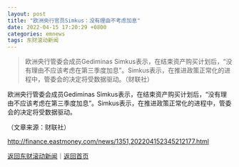 ```yaml
---
layout: post
title: "欧洲央行官员Simkus：没有理由不考虑加息"
date: 2022-04-15 17:20:29 +0800
categories: emnews
tags: 东财滚动新闻
---
```

> 欧洲央行管委会成员Gediminas Simkus表示，在结束资产购买计划后，“没有理由不应该考虑在第三季度加息”。Simkus表示，在推进政策正常化的进程中，管委会的决定将受数据驱动。（财联社）

<p>欧洲央行管委会成员Gediminas Simkus表示，在结束资产购买计划后，“没有理由不应该考虑在第三季度加息”。Simkus表示，在推进政策正常化的进程中，管委会的决定将受数据驱动。</p><p class="em_media">（文章来源：财联社）</p>

<http://finance.eastmoney.com/news/1351,202204152345212177.html>

[返回东财滚动新闻](//finews.withounder.com/emnews/)｜[返回首页](//finews.withounder.com/)
